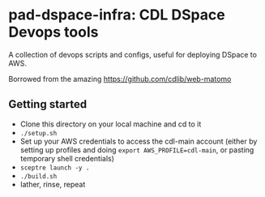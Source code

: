 # pad-dspace-infra: CDL DSpace Devops tools
A collection of devops scripts and configs, useful for deploying DSpace to AWS.

Borrowed from the amazing https://github.com/cdlib/web-matomo

## Getting started
* Clone this directory on your local machine and cd to it
* `./setup.sh`
* Set up your AWS credentials to access the cdl-main account (either by setting up
profiles and doing `export AWS_PROFILE=cdl-main`, or pasting temporary shell credentials)
* `sceptre launch -y .`
* `./build.sh`
* lather, rinse, repeat
